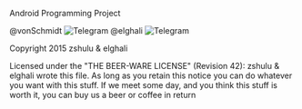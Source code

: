Android Programming Project

@vonSchmidt		![Telegram](telegram.me/zshulu)
@elghali		![Telegram](telegram.me/elghali)


Copyright 2015 zshulu & elghali

Licensed under the "THE BEER-WARE LICENSE" (Revision 42):
zshulu & elghali wrote this file. As long as you retain this notice you
can do whatever you want with this stuff. If we meet some day, and you think
this stuff is worth it, you can buy us a beer or coffee in return

